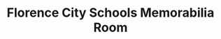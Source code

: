 ---
layout: repo
title: "Florence City Schools Memorabilia Room"
id: 10121
permalink: repos/10121/
---